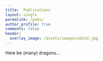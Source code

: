 ```yaml
---
title:  Publications
layout: single
permalink: /pubs/
author_profile: true
comments: false
header:
  overlay_image: /assets/images/edin2.jpg
---
```


Here be \(many\) dragons...
